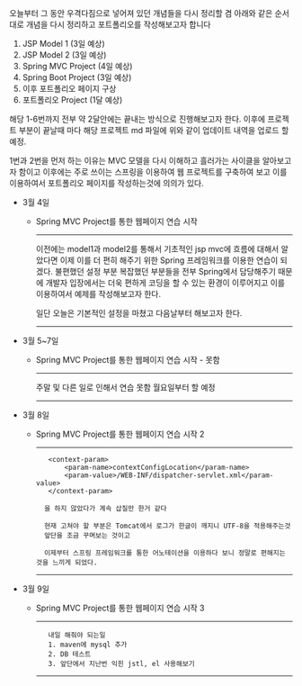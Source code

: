 오늘부터 그 동안 우격다짐으로 넣어져 있던 개념들을 다시 정리할 겸
아래와 같은 순서대로 개념을 다시 정리하고 포트폴리오를 작성해보고자 합니다

1. JSP Model 1 (3일 예상)
2. JSP Model 2 (3일 예상)
3. Spring MVC Project (4일 예상)
4. Spring Boot Project (3일 예상)
5. 이후 포트폴리오 페이지 구상
6. 포트폴리오 Project (1달 예상)


해당 1-6번까지 전부 약 2달안에는 끝내는 방식으로 진행해보고자 한다.
이후에 프로젝트 부분이 끝날때 마다 해당 프로젝트 md 파일에 위와 같이 업데이트 내역을 업로드 할 예정.

1번과 2번을 먼저 하는 이유는 MVC 모델을 다시 이해하고 흘러가는 사이클을 알아보고자 함이고
이후에는 주로 쓰이는 스프링을 이용하여 웹 프로젝트를 구축하여 보고
이를 이용하여서 포트폴리오 페이지를 작성하는것에 의의가 있다.


* 3월 4일
    * Spring MVC Project를 통한 웹페이지 연습 시작
         ***
         
         이전에는 model1과 model2를 통해서 기초적인 jsp mvc에 흐름에 대해서 알았다면
         이제 이를 더 편히 해주기 위한 Spring 프레임워크를 이용한 연습이 되겠다.
         불편했던 설정 부분 복잡했던 부분들을 전부 Spring에서 담당해주기 때문에
         개발자 입장에서는 더욱 편하게 코딩을 할 수 있는 환경이 이루어지고
         이를 이용하여서 예제를 작성해보고자 한다.
         
         일단 오늘은 기본적인 설정을 마쳤고 다음날부터 해보고자 한다.        
         
         ***
     
* 3월 5~7일
    * Spring MVC Project를 통한 웹페이지 연습 시작 - 못함
         ***
         
         주말 및 다른 일로 인해서 연습 못함 월요일부터 할 예정      
         
         ***
         
* 3월 8일
    * Spring MVC Project를 통한 웹페이지 연습 시작 2
         ***
         
             <context-param>
                 <param-name>contextConfigLocation</param-name>
                 <param-value>/WEB-INF/dispatcher-servlet.xml</param-value>
             </context-param>
             
            을 하지 않았다가 계속 삽질만 한거 같다
            
            현재 고쳐야 할 부분은 Tomcat에서 로그가 한글이 깨지니 UTF-8을 적용해주는것
            앞단을 조금 꾸며보는 것이고
            
            이제부터 스프링 프레임워크를 통한 어노테이션을 이용하다 보니 정말로 편해지는 것을 느끼게 되었다.     
         
         ***
         
         
* 3월 9일
    * Spring MVC Project를 통한 웹페이지 연습 시작 3
         ***
         
             내일 해줘야 되는일
             1. maven에 mysql 추가
             2. DB 테스트
             3. 앞단에서 지난번 익힌 jstl, el 사용해보기
         
         ***